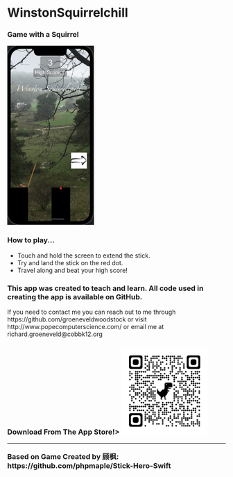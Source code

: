# WinstonSquirrelchill
<h3>
Game with a Squirrel
</h3>
<img src="https://github.com/groeneveldwoodstock/WinstonSquirrelchill/blob/main/squirrelchill.png" alt="Screen Shot" style="width:200px;">
<h3>
How to play... 
</h3>
<ul>
  <li>Touch and hold the screen to extend the stick.</li>
  <li>Try and land the stick on the red dot.</li>
  <li>Travel along and beat your high score!</li>
</ul>

<h3>
This app was created to teach and learn. All code used in creating the app is available on GitHub.
</h3>
<p>If you need to contact me you can reach out to me through https://github.com/groeneveldwoodstock or visit http://www.popecomputerscience.com/ or email me at richard.groeneveld@cobbk12.org 
</p>
<h3>Download From The App Store!>
<img src="https://github.com/groeneveldwoodstock/WinstonSquirrelchill/blob/main/qrcode_apps.apple.com.png" alt="Screen Shot" style="width:200px;">
<hr>
<p>
Based on Game Created by 顾枫: 
https://github.com/phpmaple/Stick-Hero-Swift
</p>
  </body>

